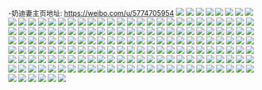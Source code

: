 -奶迪妻主页地址: https://weibo.com/u/5774705954 
![](https://wx4.sinaimg.cn/mw2000/006iO4OCly1h8s12zvnolj325e25eu0y.jpg) 
![](https://wx4.sinaimg.cn/mw2000/006iO4OCly1h8s133g9eoj32c02c0x6q.jpg) 
![](https://wx4.sinaimg.cn/mw2000/006iO4OCly1h8pwfa33nyj30wr09nwgq.jpg) 
![](https://wx4.sinaimg.cn/mw2000/006iO4OCly1h8pwf9ucl9j30wr09u76n.jpg) 
![](https://wx4.sinaimg.cn/mw2000/006iO4OCly1h8pwfa973oj30wr0aa76p.jpg) 
![](https://wx4.sinaimg.cn/mw2000/006iO4OCly1h8pwfaka2lj30wr0a9jtu.jpg) 
![](https://wx4.sinaimg.cn/mw2000/006iO4OCly1h8pwfatfd1j30wr08wdhy.jpg) 
![](https://wx4.sinaimg.cn/mw2000/006iO4OCly1h8pwfb01nej30wr08udi1.jpg) 
![](https://wx4.sinaimg.cn/mw2000/006iO4OCly1h8pwg0ielaj30wr0a4dia.jpg) 
![](https://wx4.sinaimg.cn/mw2000/006iO4OCly1h8pwhsgfw3j30wr09bgns.jpg) 
![](https://wx4.sinaimg.cn/mw2000/006iO4OCly1h8pwhsu1nqj30wr08vmze.jpg) 
![](https://wx4.sinaimg.cn/mw2000/006iO4OCly1h8opgp5wgyj32c02c0hdu.jpg) 
![](https://wx4.sinaimg.cn/mw2000/006iO4OCly1h8opgakbmnj32c02c01kz.jpg) 
![](https://wx4.sinaimg.cn/mw2000/006iO4OCly1h8opgd73ztj32c02c0x6p.jpg) 
![](https://wx4.sinaimg.cn/mw2000/006iO4OCly1h8opge8n3uj325o25o1kx.jpg) 
![](https://wx4.sinaimg.cn/mw2000/006iO4OCly1h8opgkn1k2j32c02c04qq.jpg) 
![](https://wx4.sinaimg.cn/mw2000/006iO4OCly1h8opgh1obfj32c02c0u0y.jpg) 
![](https://wx4.sinaimg.cn/mw2000/006iO4OCly1h8opgisnbxj32c02c0e82.jpg) 
![](https://wx4.sinaimg.cn/mw2000/006iO4OCly1h8nt5ver3tj30wr1z0qv5.jpg) 
![](https://wx4.sinaimg.cn/mw2000/006iO4OCly1h8nhlj3lwuj30wr1z0e81.jpg) 
![](https://wx4.sinaimg.cn/mw2000/006iO4OCly1h8nhll67v2j30wr1z07wh.jpg) 
![](https://wx4.sinaimg.cn/mw2000/006iO4OCly1h8mdtbwjwyj31ho1zkqmq.jpg) 
![](https://wx4.sinaimg.cn/mw2000/006iO4OCly1h8mdtx0f76j30tz13zn80.jpg) 
![](https://wx4.sinaimg.cn/mw2000/006iO4OCly1h8lo6eww4ej30u00miwlc.jpg) 
![](https://wx4.sinaimg.cn/mw2000/006iO4OCly1h8k9krsookj31ho1zk4qp.jpg) 
![](https://wx4.sinaimg.cn/mw2000/006iO4OCly1h8k9kt3iouj31f61w8qv5.jpg) 
![](https://wx4.sinaimg.cn/mw2000/006iO4OCly1h8k9kqqne1j31bp1zkb29.jpg) 
![](https://wx4.sinaimg.cn/mw2000/006iO4OCly1h8k9kupnekj31ho1zkx6p.jpg) 
![](https://wx4.sinaimg.cn/mw2000/006iO4OCly1h8k9kz6flpj31ho1zk7wi.jpg) 
![](https://wx4.sinaimg.cn/mw2000/006iO4OCly1h8k9kwsksij31ho1zknpd.jpg) 
![](https://wx4.sinaimg.cn/mw2000/006iO4OCly1h8i2vt6kjij33402c0x6r.jpg) 
![](https://wx4.sinaimg.cn/mw2000/006iO4OCly1h8i2w05ipej30wr1rc17s.jpg) 
![](https://wx4.sinaimg.cn/mw2000/006iO4OCly1h8gv1o5trtj31ho1zkqv5.jpg) 
![](https://wx4.sinaimg.cn/mw2000/006iO4OCly1h8gv0w6eivj32c0340e82.jpg) 
![](https://wx4.sinaimg.cn/mw2000/006iO4OCly1h8gv0un843j32c03407wj.jpg) 
![](https://wx4.sinaimg.cn/mw2000/006iO4OCly1h8guwibgxmj32c02c0hdu.jpg) 
![](https://wx4.sinaimg.cn/mw2000/006iO4OCly1h8guwgqc4kj32c02c07wj.jpg) 
![](https://wx4.sinaimg.cn/mw2000/006iO4OCly1h8guwk1pqfj32ai2ai1kz.jpg) 
![](https://wx4.sinaimg.cn/mw2000/006iO4OCly1h8e8x8r8d1j333n2bq1l1.jpg) 
![](https://wx4.sinaimg.cn/mw2000/006iO4OCly1h8e8xgt0zpj32c0340x1x.jpg) 
![](https://wx4.sinaimg.cn/mw2000/006iO4OCly1h8e8xg5fh4j32c02c0qv6.jpg) 
![](https://wx4.sinaimg.cn/mw2000/006iO4OCly1h8e8xejv08j32c02c0qv6.jpg) 
![](https://wx4.sinaimg.cn/mw2000/006iO4OCly1h8e8xcbegpj32c02c0u0x.jpg) 
![](https://wx4.sinaimg.cn/mw2000/006iO4OCly1h8dh9xo6kdj31fy1xakjl.jpg) 
![](https://wx4.sinaimg.cn/mw2000/006iO4OCly1h8dh9z2k48j31ho1zkhdt.jpg) 
![](https://wx4.sinaimg.cn/mw2000/006iO4OCly1h8dha2nqd8j32c0340qv7.jpg) 
![](https://wx4.sinaimg.cn/mw2000/006iO4OCly1h8dha7wvewj31ho1zke81.jpg) 
![](https://wx4.sinaimg.cn/mw2000/006iO4OCly1h8dha9xserj31ho1zkqv5.jpg) 
![](https://wx4.sinaimg.cn/mw2000/006iO4OCly1h8dhacdr3rj32c0340x6q.jpg) 
![](https://wx4.sinaimg.cn/mw2000/006iO4OCly1h89rnqfl0ij31ho1zkkjm.jpg) 
![](https://wx4.sinaimg.cn/mw2000/006iO4OCly1h89rntbzczj31ho1zkkjm.jpg) 
![](https://wx4.sinaimg.cn/mw2000/006iO4OCly1h89rnnwybpj31ho1zkx6q.jpg) 
![](https://wx4.sinaimg.cn/mw2000/006iO4OCgy1h83cqx59rej31ho1zknpd.jpg) 
![](https://wx4.sinaimg.cn/mw2000/006iO4OCgy1h83cqvuw23j31ho1zke81.jpg) 
![](https://wx4.sinaimg.cn/mw2000/006iO4OCgy1h83cqyfmk7j31ho1zknpd.jpg) 
![](https://wx4.sinaimg.cn/mw2000/006iO4OCgy1h838bdsgv0j30wr1z0x6p.jpg) 
![](https://wx4.sinaimg.cn/mw2000/006iO4OCgy1h80e3735klj31fq1wz7wh.jpg) 
![](https://wx4.sinaimg.cn/mw2000/006iO4OCgy1h80e39tssyj30nq0dcqck.jpg) 
![](https://wx4.sinaimg.cn/mw2000/006iO4OCgy1h7xs8a3rjkj31e51zkhdt.jpg) 
![](https://wx4.sinaimg.cn/mw2000/006iO4OCgy1h7wwsz2flhj30wr1z0b29.jpg) 
![](https://wx4.sinaimg.cn/mw2000/006iO4OCgy1h7wwt4qmsgj30wr1z0e81.jpg) 
![](https://wx4.sinaimg.cn/mw2000/006iO4OCgy1h7wry0bhzsj32c0340u0x.jpg) 
![](https://wx4.sinaimg.cn/mw2000/006iO4OCgy1h7vlau0jptj31zk1ho1ky.jpg) 
![](https://wx4.sinaimg.cn/mw2000/006iO4OCgy1h7vlb2zhn5j32c0340b2a.jpg) 
![](https://wx4.sinaimg.cn/mw2000/006iO4OCgy1h7vlcgi9o1j32c02c0b2b.jpg) 
![](https://wx4.sinaimg.cn/mw2000/006iO4OCgy1h7vlcdanoyj32c02c0npd.jpg) 
![](https://wx4.sinaimg.cn/mw2000/006iO4OCgy1h7rnkf3x1qj32c03407wj.jpg) 
![](https://wx4.sinaimg.cn/mw2000/006iO4OCgy1h7rnkh4z3vj31zk1hox6p.jpg) 
![](https://wx4.sinaimg.cn/mw2000/006iO4OCgy1h7meb3cl06j33402c04qt.jpg) 
![](https://wx4.sinaimg.cn/mw2000/006iO4OCgy1h7meb5xbvxj32602w0e83.jpg) 
![](https://wx4.sinaimg.cn/mw2000/006iO4OCgy1h7kaedci4oj32dc35shdv.jpg) 
![](https://wx4.sinaimg.cn/mw2000/006iO4OCgy1h7kaef9gwlj32db35sb2a.jpg) 
![](https://wx4.sinaimg.cn/mw2000/006iO4OCgy1h7kaehe4vjj32dc35shdv.jpg) 
![](https://wx4.sinaimg.cn/mw2000/006iO4OCgy1h7ip5neps5j32dc35s1ky.jpg) 
![](https://wx4.sinaimg.cn/mw2000/006iO4OCgy1h7ip5pfcb7j32dc35sb2a.jpg) 
![](https://wx4.sinaimg.cn/mw2000/006iO4OCgy1h7ip5r153nj32dc35s1ky.jpg) 
![](https://wx4.sinaimg.cn/mw2000/006iO4OCgy1h7hjypvlfej32c0340u0y.jpg) 
![](https://wx4.sinaimg.cn/mw2000/006iO4OCgy1h7fex8td9ij326q2wy4qq.jpg) 
![](https://wx4.sinaimg.cn/mw2000/006iO4OCgy1h7feuz7ncoj32c0340dnd.jpg) 
![](https://wx4.sinaimg.cn/mw2000/006iO4OCgy1h7cdqz0zejj33402c0x6q.jpg) 
![](https://wx4.sinaimg.cn/mw2000/006iO4OCgy1h7cdr63tzpj33402c04qt.jpg) 
![](https://wx4.sinaimg.cn/mw2000/006iO4OCgy1h7cdrhsk48j32c02c0hdt.jpg) 
![](https://wx4.sinaimg.cn/mw2000/006iO4OCgy1h7cdrmm1a5j32c02c07wh.jpg) 
![](https://wx4.sinaimg.cn/mw2000/006iO4OCgy1h7cdrrao3vj32c02c0x6q.jpg) 
![](https://wx4.sinaimg.cn/mw2000/006iO4OCgy1h7cdrvfpllj32c02c0hdu.jpg) 
![](https://wx4.sinaimg.cn/mw2000/006iO4OCgy1h7cds3nblxj32c02c0qv6.jpg) 
![](https://wx4.sinaimg.cn/mw2000/006iO4OCgy1h7cdsbzyebj32c0340n9g.jpg) 
![](https://wx4.sinaimg.cn/mw2000/006iO4OCgy1h7cdsh16oij324c24caqg.jpg) 
![](https://wx4.sinaimg.cn/mw2000/006iO4OCgy1h7cdsmn8w0j32c0340wqa.jpg) 
![](https://wx4.sinaimg.cn/mw2000/006iO4OCgy1h7cdsrjxpcj32c0340al8.jpg) 
![](https://wx4.sinaimg.cn/mw2000/006iO4OCgy1h7cdsvc5r5j32by2byb2a.jpg) 
![](https://wx4.sinaimg.cn/mw2000/006iO4OCgy1h7axiem3w2j31ho1zkx6p.jpg) 
![](https://wx4.sinaimg.cn/mw2000/006iO4OCgy1h7axibehy9j31ir1zkqv5.jpg) 
![](https://wx4.sinaimg.cn/mw2000/006iO4OCgy1h7axig6m9gj31f21w31kx.jpg) 
![](https://wx4.sinaimg.cn/mw2000/006iO4OCgy1h78kbl97yvj31a61x94jq.jpg) 
![](https://wx4.sinaimg.cn/mw2000/006iO4OCgy1h78kbv2bgzj33402c01l0.jpg) 
![](https://wx4.sinaimg.cn/mw2000/006iO4OCgy1h78kbef47dj31ho1zknpd.jpg) 
![](https://wx4.sinaimg.cn/mw2000/006iO4OCgy1h78kbkbr50j31ho1zkniy.jpg) 
![](https://wx4.sinaimg.cn/mw2000/006iO4OCgy1h78kbo7eucj31ho1zkx6p.jpg) 
![](https://wx4.sinaimg.cn/mw2000/006iO4OCgy1h78kbmqp9mj31ho1zk1ky.jpg) 
![](https://wx4.sinaimg.cn/mw2000/006iO4OCgy1h75tnwaokjj30wr1z0npd.jpg) 
![](https://wx4.sinaimg.cn/mw2000/006iO4OCgy1h70mnu6qa3j31ho1zke81.jpg) 
![](https://wx4.sinaimg.cn/mw2000/006iO4OCgy1h70mo4nzrsj31ho1zke82.jpg) 
![](https://wx4.sinaimg.cn/mw2000/006iO4OCgy1h70mo6aau7j31ho1zk49d.jpg) 
![](https://wx4.sinaimg.cn/mw2000/006iO4OCgy1h70mo7gqh1j31ho1zktbs.jpg) 
![](https://wx4.sinaimg.cn/mw2000/006iO4OCgy1h70mo8iwpdj31bp1zkwhu.jpg) 
![](https://wx4.sinaimg.cn/mw2000/006iO4OCgy1h6p84y2mzkj31ho1zkjzf.jpg) 
![](https://wx4.sinaimg.cn/mw2000/006iO4OCgy1h6p855qiyhj32c03407wj.jpg) 
![](https://wx4.sinaimg.cn/mw2000/006iO4OCgy1h6p857oum5j31ho1zkhdt.jpg) 
![](https://wx4.sinaimg.cn/mw2000/006iO4OCgy1h6p859d8fuj32c03404qr.jpg) 
![](https://wx4.sinaimg.cn/mw2000/006iO4OCgy1h6p85bozw7j32c0340kjm.jpg) 
![](https://wx4.sinaimg.cn/mw2000/006iO4OCgy1h6p85gsuz4j31ho1zkhdt.jpg) 
![](https://wx4.sinaimg.cn/mw2000/006iO4OCgy1h6p85l4zbtj32c03407wi.jpg) 
![](https://wx4.sinaimg.cn/mw2000/006iO4OCgy1h6p85pt97oj31ho1zk77k.jpg) 
![](https://wx4.sinaimg.cn/mw2000/006iO4OCgy1h6p85rt820j31o0280tj2.jpg) 
![](https://wx4.sinaimg.cn/mw2000/006iO4OCgy1h6lnewfkroj32c0341dvn.jpg) 
![](https://wx4.sinaimg.cn/mw2000/006iO4OCgy1h6lneynyfgj32c02c0qd8.jpg) 
![](https://wx4.sinaimg.cn/mw2000/006iO4OCgy1h6j4dz6ou1j311z1engzr.jpg) 
![](https://wx4.sinaimg.cn/mw2000/006iO4OCgy1h6j4e2ix0pj31f61w8hdt.jpg) 
![](https://wx4.sinaimg.cn/mw2000/006iO4OCgy1h6j4e4gjl2j31f31w5tf5.jpg) 
![](https://wx4.sinaimg.cn/mw2000/006iO4OCgy1h6j4e69pqrj31hn1zknpd.jpg) 
![](https://wx4.sinaimg.cn/mw2000/006iO4OCgy1h6j4e7knttj31ho1zk4qp.jpg) 
![](https://wx4.sinaimg.cn/mw2000/006iO4OCgy1h6j4e8fv0qj314c1htnm0.jpg) 
![](https://wx4.sinaimg.cn/mw2000/006iO4OCgy1h6j4e9y045j31ho1zknpd.jpg) 
![](https://wx4.sinaimg.cn/mw2000/006iO4OCgy1h6j4ei7fesj32822yrqv7.jpg) 
![](https://wx4.sinaimg.cn/mw2000/006iO4OCgy1h6j4ekvn2ej31zk1hou0x.jpg) 
![](https://wx4.sinaimg.cn/mw2000/006iO4OCgy1h6edy8a187j32c0340npe.jpg) 
![](https://wx4.sinaimg.cn/mw2000/006iO4OCgy1h6cfjrkuxoj313x1nvb29.jpg) 
![](https://wx4.sinaimg.cn/mw2000/006iO4OCgy1h6cfjqe1yqj31bp1zkjxw.jpg) 
![](https://wx4.sinaimg.cn/mw2000/006iO4OCgy1h6a35u79a3j317y1mln18.jpg) 
![](https://wx4.sinaimg.cn/mw2000/006iO4OCgy1h6a364tvd2j33402c07ry.jpg) 
![](https://wx4.sinaimg.cn/mw2000/006iO4OCgy1h6a36kk5doj31ho1zknpd.jpg) 
![](https://wx4.sinaimg.cn/mw2000/006iO4OCgy1h68uo5nqryj30n00j6q59.jpg) 
![](https://wx4.sinaimg.cn/mw2000/006iO4OCgy1h67mzmgnlpj31o0280b2a.jpg) 
![](https://wx4.sinaimg.cn/mw2000/006iO4OCgy1h67mzpv1awj328o2zkakt.jpg) 
![](https://wx4.sinaimg.cn/mw2000/006iO4OCgy1h67n09i06uj31400u00xk.jpg) 
![](https://wx4.sinaimg.cn/mw2000/006iO4OCgy1h67n0b7we5j324e2tzdx1.jpg) 
![](https://wx4.sinaimg.cn/mw2000/006iO4OCgy1h67n0dykb0j30u00udjsy.jpg) 
![](https://wx4.sinaimg.cn/mw2000/006iO4OCgy1h622fx2ig7j325u2vstjc.jpg) 
![](https://wx4.sinaimg.cn/mw2000/006iO4OCgy1h622fzswzdj32801o0nbk.jpg) 
![](https://wx4.sinaimg.cn/mw2000/006iO4OCgy1h622g4fivbj32c0340e83.jpg) 
![](https://wx4.sinaimg.cn/mw2000/006iO4OCgy1h622gb7pgjj32712xee83.jpg) 
![](https://wx4.sinaimg.cn/mw2000/006iO4OCgy1h622drwcxzj31ho1zk13q.jpg) 
![](https://wx4.sinaimg.cn/mw2000/006iO4OCgy1h622dtj25cj31ho1zknpd.jpg) 
![](https://wx4.sinaimg.cn/mw2000/006iO4OCgy1h622dv10oaj31hn1zkhdt.jpg) 
![](https://wx4.sinaimg.cn/mw2000/006iO4OCgy1h622dvyvbcj31ho1zkb29.jpg) 
![](https://wx4.sinaimg.cn/mw2000/006iO4OCgy1h622dwre2nj31ho1zkb29.jpg) 
![](https://wx4.sinaimg.cn/mw2000/006iO4OCgy1h622dxpm69j31ho1zkb29.jpg) 
![](https://wx4.sinaimg.cn/mw2000/006iO4OCgy1h622dyxghnj31ho1zk7wi.jpg) 
![](https://wx4.sinaimg.cn/mw2000/006iO4OCgy1h622e30idzj31bp1zk7wh.jpg) 
![](https://wx4.sinaimg.cn/mw2000/006iO4OCgy1h622e472v4j31801moq60.jpg) 
![](https://wx4.sinaimg.cn/mw2000/006iO4OCgy1h622e4tfm5j31ho1zkn0d.jpg) 
![](https://wx4.sinaimg.cn/mw2000/006iO4OCgy1h622e5ox82j32801o0guh.jpg) 
![](https://wx4.sinaimg.cn/mw2000/006iO4OCgy1h622e6ayv6j31zk1hon10.jpg) 
![](https://wx4.sinaimg.cn/mw2000/006iO4OCgy1h622eancp3j32801o078v.jpg) 
![](https://wx4.sinaimg.cn/mw2000/006iO4OCgy1h622e1sqvxj30n01ds45z.jpg) 
![](https://wx4.sinaimg.cn/mw2000/006iO4OCgy1h622ebqlrrj30n01dsqk2.jpg) 
![](https://wx4.sinaimg.cn/mw2000/006iO4OCgy1h5w542wyi1j30n01dskak.jpg) 
![](https://wx4.sinaimg.cn/mw2000/006iO4OCgy1h5ra5hrur2j30u01hck62.jpg) 
![](https://wx4.sinaimg.cn/mw2000/006iO4OCgy1h5ra5iqc95j31jk223npd.jpg) 
![](https://wx4.sinaimg.cn/mw2000/006iO4OCgy1h5ra5j97k5j30u01hcduj.jpg) 
![](https://wx4.sinaimg.cn/mw2000/006iO4OCgy1h5ra5jyoj7j31jk1jk1kx.jpg) 
![](https://wx4.sinaimg.cn/mw2000/006iO4OCgy1h5ra5kmwgej31jk15ob1o.jpg) 
![](https://wx4.sinaimg.cn/mw2000/006iO4OCgy1h5ra5l7cszj31jk15oqs9.jpg) 
